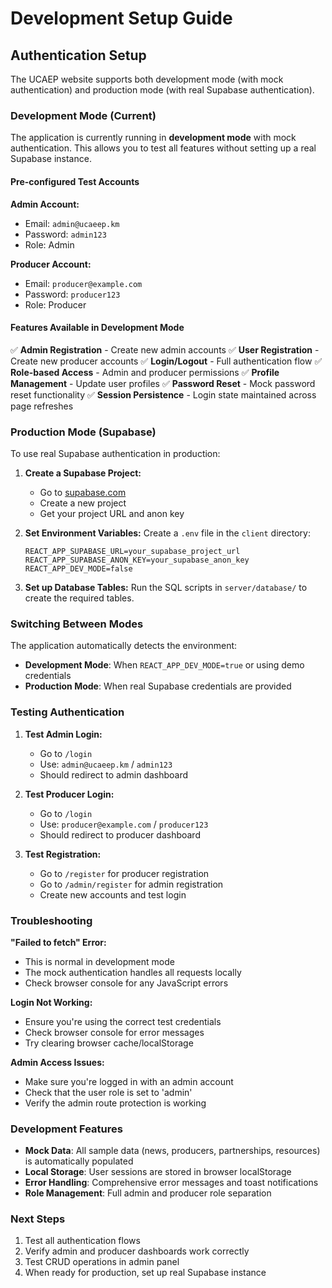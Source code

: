 # Development Setup Guide

## Authentication Setup

The UCAEP website supports both development mode (with mock authentication) and production mode (with real Supabase authentication).

### Development Mode (Current)

The application is currently running in **development mode** with mock authentication. This allows you to test all features without setting up a real Supabase instance.

#### Pre-configured Test Accounts

**Admin Account:**
- Email: `admin@ucaeep.km`
- Password: `admin123`
- Role: Admin

**Producer Account:**
- Email: `producer@example.com`
- Password: `producer123`
- Role: Producer

#### Features Available in Development Mode

✅ **Admin Registration** - Create new admin accounts
✅ **User Registration** - Create new producer accounts
✅ **Login/Logout** - Full authentication flow
✅ **Role-based Access** - Admin and producer permissions
✅ **Profile Management** - Update user profiles
✅ **Password Reset** - Mock password reset functionality
✅ **Session Persistence** - Login state maintained across page refreshes

### Production Mode (Supabase)

To use real Supabase authentication in production:

1. **Create a Supabase Project:**
   - Go to [supabase.com](https://supabase.com)
   - Create a new project
   - Get your project URL and anon key

2. **Set Environment Variables:**
   Create a `.env` file in the `client` directory:
   ```env
   REACT_APP_SUPABASE_URL=your_supabase_project_url
   REACT_APP_SUPABASE_ANON_KEY=your_supabase_anon_key
   REACT_APP_DEV_MODE=false
   ```

3. **Set up Database Tables:**
   Run the SQL scripts in `server/database/` to create the required tables.

### Switching Between Modes

The application automatically detects the environment:
- **Development Mode**: When `REACT_APP_DEV_MODE=true` or using demo credentials
- **Production Mode**: When real Supabase credentials are provided

### Testing Authentication

1. **Test Admin Login:**
   - Go to `/login`
   - Use: `admin@ucaeep.km` / `admin123`
   - Should redirect to admin dashboard

2. **Test Producer Login:**
   - Go to `/login`
   - Use: `producer@example.com` / `producer123`
   - Should redirect to producer dashboard

3. **Test Registration:**
   - Go to `/register` for producer registration
   - Go to `/admin/register` for admin registration
   - Create new accounts and test login

### Troubleshooting

**"Failed to fetch" Error:**
- This is normal in development mode
- The mock authentication handles all requests locally
- Check browser console for any JavaScript errors

**Login Not Working:**
- Ensure you're using the correct test credentials
- Check browser console for error messages
- Try clearing browser cache/localStorage

**Admin Access Issues:**
- Make sure you're logged in with an admin account
- Check that the user role is set to 'admin'
- Verify the admin route protection is working

### Development Features

- **Mock Data**: All sample data (news, producers, partnerships, resources) is automatically populated
- **Local Storage**: User sessions are stored in browser localStorage
- **Error Handling**: Comprehensive error messages and toast notifications
- **Role Management**: Full admin and producer role separation

### Next Steps

1. Test all authentication flows
2. Verify admin and producer dashboards work correctly
3. Test CRUD operations in admin panel
4. When ready for production, set up real Supabase instance
